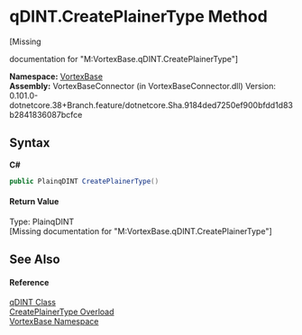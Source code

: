 # qDINT.CreatePlainerType Method 
 

\[Missing <summary> documentation for "M:VortexBase.qDINT.CreatePlainerType"\]

**Namespace:**&nbsp;<a href="N_VortexBase.md">VortexBase</a><br />**Assembly:**&nbsp;VortexBaseConnector (in VortexBaseConnector.dll) Version: 0.101.0-dotnetcore.38+Branch.feature/dotnetcore.Sha.9184ded7250ef900bfdd1d83b2841836087bcfce

## Syntax

**C#**<br />
``` C#
public PlainqDINT CreatePlainerType()
```


#### Return Value
Type: PlainqDINT<br />\[Missing <returns> documentation for "M:VortexBase.qDINT.CreatePlainerType"\]

## See Also


#### Reference
<a href="T_VortexBase_qDINT.md">qDINT Class</a><br /><a href="Overload_VortexBase_qDINT_CreatePlainerType.md">CreatePlainerType Overload</a><br /><a href="N_VortexBase.md">VortexBase Namespace</a><br />